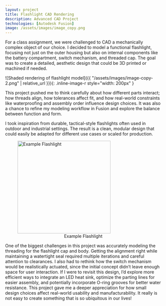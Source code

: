 ```yaml
---
layout: project
title: Flashlight CAD Rendering
description: Advanced CAD Project
technologies: [Autodesk Fusion]
image: /assets/images/image_copy.png
---
```


For a class assignment, we were challenged to CAD a mechanically complex object of our choice. I decided to model a functional flashlight, focusing not just on the outer housing but also on internal components like the battery compartment, switch mechanism, and threaded cap. The goal was to create a detailed, aesthetic design that could be 3D printed or machined if needed.

![Shaded rendering of flashlight model]({{ "/assets/images/image-copy-2.png" | relative_url }}){: .inline-image-r style="width: 200px" }

This project pushed me to think carefully about how different parts interact; how threads align, how tolerances affect fit, and how real-world constraints like waterproofing and assembly order influence design choices. It was also a chance to refine my modeling workflow in Fusion and explore the balance between function and form.

I took inspiration from durable, tactical-style flashlights often used in outdoor and industrial settings. The result is a clean, modular design that could easily be adapted for different use cases or scaled for production.

<figure>
  <img src="{{ '/assets/images/image.png' | relative_url }}" alt="Example Flashlight" style="width: 300px;" />
  <figcaption style="text-align: center;">Example Flashlight</figcaption>
</figure>


One of the biggest challenges in this project was accurately modeling the threading for the flashlight cap and body. Getting the alignment right while maintaining a watertight seal required multiple iterations and careful attention to clearances. I also had to rethink how the switch mechanism would be realistically actuated, since the initial concept didn’t leave enough space for user interaction. If I were to revisit this design, I’d explore more efficient ways to integrate an LED heat sink, optimize the parting lines for easier assembly, and potentially incorporate O-ring grooves for better water resistance. This project gave me a deeper appreciation for how small design choices affect real-world usability and manufacturability. It really is not easy to create something that is so ubiquitous in our lives!
